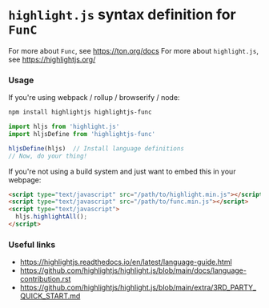 # `highlight.js` syntax definition for `FunC`

For more about `Func`, see https://ton.org/docs
For more about `highlight.js`, see https://highlightjs.org/

### Usage

If you're using webpack / rollup / browserify / node:

```bash
npm install highlightjs highlightjs-func
```

```javascript
import hljs from 'highlight.js'
import hljsDefine from 'highlightjs-func'

hljsDefine(hljs)  // Install language definitions
// Now, do your thing!
```

If you're not using a build system and just want to embed this in your webpage:

```html
<script type="text/javascript" src="/path/to/highlight.min.js"></script>
<script type="text/javascript" src="/path/to/func.min.js"></script>
<script type="text/javascript">
  hljs.highlightAll();
</script>
```

### Useful links

- https://highlightjs.readthedocs.io/en/latest/language-guide.html
- https://github.com/highlightjs/highlight.js/blob/main/docs/language-contribution.rst
- https://github.com/highlightjs/highlight.js/blob/main/extra/3RD_PARTY_QUICK_START.md
